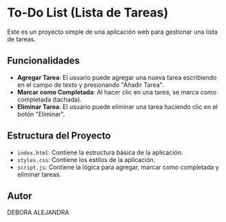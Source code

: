 # To-Do List (Lista de Tareas)

Este es un proyecto simple de una aplicación web para gestionar una lista de tareas.

## Funcionalidades

- **Agregar Tarea**: El usuario puede agregar una nueva tarea escribiendo en el campo de texto y presionando "Añadir Tarea".
- **Marcar como Completada**: Al hacer clic en una tarea, se marca como completada (tachada).
- **Eliminar Tarea**: El usuario puede eliminar una tarea haciendo clic en el botón "Eliminar".

## Estructura del Proyecto

- `index.html`: Contiene la estructura básica de la aplicación.
- `styles.css`: Contiene los estilos de la aplicación.
- `script.js`: Contiene la lógica para agregar, marcar como completada y eliminar tareas.

## Autor

DEBORA ALEJANDRA
